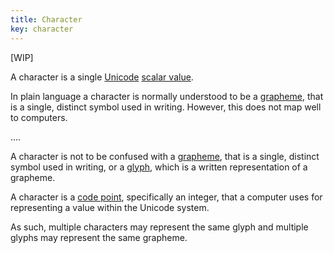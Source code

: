 ```yaml
---
title: Character
key: character
---
```


[WIP]

A character is a single [Unicode](http://unicode.org/) [scalar value](http://unicode.org/glossary/#unicode_scalar_value).

In plain language a character is normally understood to be a [grapheme](https://en.wikipedia.org/wiki/Grapheme), that is a single, distinct symbol used in writing. 
However, this does not map well to computers.

....

A character is not to be confused with a [grapheme](https://en.wikipedia.org/wiki/Grapheme), that is a single, distinct symbol used in writing, or a [glyph](https://en.wikipedia.org/wiki/Glyph), which is a written representation of a grapheme.

A character is a [code point](http://unicode.org/glossary/#code_point), specifically an integer, that a computer uses for representing a value within the Unicode system. 

As such, multiple characters may represent the same glyph and multiple glyphs may represent the same grapheme.
